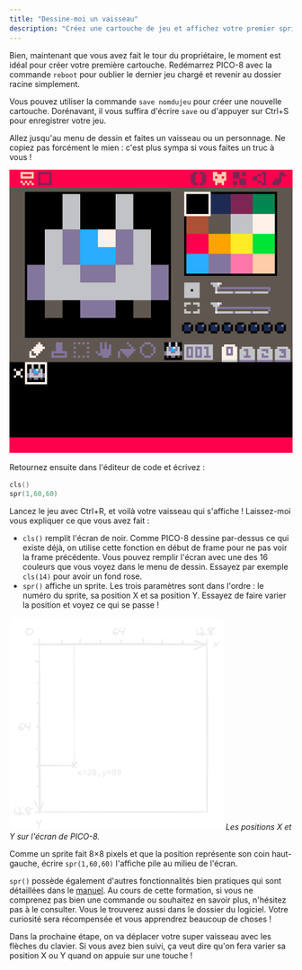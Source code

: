```yaml
---
title: "Dessine-moi un vaisseau"
description: "Créez une cartouche de jeu et affichez votre premier sprite dans PICO-8."
---
```


Bien, maintenant que vous avez fait le tour du propriétaire, le moment est idéal pour créer votre première cartouche. Redémarrez PICO-8 avec la commande `reboot` pour oublier le dernier jeu chargé et revenir au dossier racine simplement.

Vous pouvez utiliser la commande `save nomdujeu` pour créer une nouvelle cartouche. Dorénavant, il vous suffira d'écrire `save` ou d'appuyer sur Ctrl+S pour enregistrer votre jeu.

Allez jusqu'au menu de dessin et faites un vaisseau ou un personnage. Ne copiez pas forcément le mien : c'est plus sympa si vous faites un truc à vous !

![Dessin de vaisseau](./vaisseau.png)

Retournez ensuite dans l'éditeur de code et écrivez :

```lua
cls()
spr(1,60,60)
```

Lancez le jeu avec Ctrl+R, et voilà votre vaisseau qui s'affiche ! Laissez-moi vous expliquer ce que vous avez fait :

- `cls()` remplit l'écran de noir. Comme PICO-8 dessine par-dessus ce qui existe déjà, on utilise cette fonction en début de frame pour ne pas voir la frame précédente. Vous pouvez remplir l'écran avec une des 16 couleurs que vous voyez dans le menu de dessin. Essayez par exemple `cls(14)` pour avoir un fond rose.
- `spr()` affiche un sprite. Les trois paramètres sont dans l'ordre : le numéro du sprite, sa position X et sa position Y. Essayez de faire varier la position et voyez ce qui se passe !

![Schéma de l'écran de jeu](./schema-positions.png)
*Les positions X et Y sur l'écran de PICO-8.*

Comme un sprite fait 8×8 pixels et que la position représente son coin haut-gauche, écrire `spr(1,60,60)` l'affiche pile au milieu de l'écran.

`spr()` possède également d'autres fonctionnalités bien pratiques qui sont détaillées dans le [manuel](https://www.lexaloffle.com/pico-8.php?page=manual#main_div:~:text=spr%20n%20x%20y%20%5Bw%20h%5D%20%5Bflip_x%5D%20%5Bflip_y%5D). Au cours de cette formation, si vous ne comprenez pas bien une commande ou souhaitez en savoir plus, n'hésitez pas à le consulter. Vous le trouverez aussi dans le dossier du logiciel. Votre curiosité sera récompensée et vous apprendrez beaucoup de choses !

Dans la prochaine étape, on va déplacer votre super vaisseau avec les flèches du clavier. Si vous avez bien suivi, ça veut dire qu'on fera varier sa position X ou Y quand on appuie sur une touche !